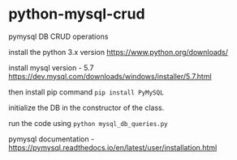 # python-mysql-crud
pymysql DB CRUD operations

install the python 3.x version 
https://www.python.org/downloads/


install mysql version - 5.7 
https://dev.mysql.com/downloads/windows/installer/5.7.html


then install pip command `pip install PyMySQL`


initialize the DB in the constructor of the class. 


run the code using `python mysql_db_queries.py`

pymysql documentation - https://pymysql.readthedocs.io/en/latest/user/installation.html


